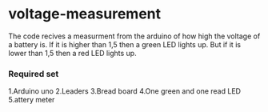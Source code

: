 # voltage-measurement
The code recives a measurment from the arduino of how high the voltage of a battery is. 
If it is higher than 1,5 then a green LED lights up. But if it is lower than 1,5 then a red LED lights up.

### Required set
1.Arduino uno
2.Leaders
3.Bread board
4.One green and one read LED
5.attery meter
